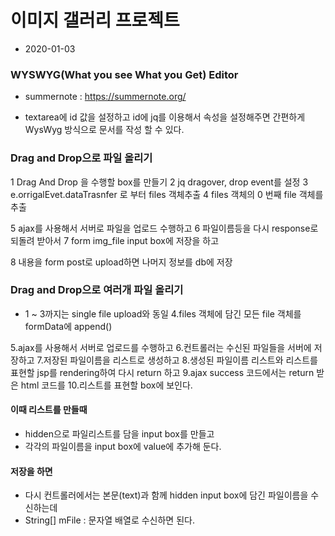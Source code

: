 # 이미지 갤러리 프로젝트
* 2020-01-03

### WYSWYG(What you see What you Get) Editor
* summernote : https://summernote.org/

* textarea에 id 값을 설정하고 id에 jq를 이용해서 속성을 설정해주면 간편하게 WysWyg 방식으로 문서를 작성 할 수 있다.


### Drag and Drop으로 파일 올리기
1 Drag And Drop 을 수행할 box를 만들기
2 jq dragover, drop event를 설정
3 e.orrigalEvet.dataTrasnfer 로 부터 files 객체추출
4 files 객체의 0 번째 file 객체를 추출

5 ajax를 사용해서 서버로 파일을 업로드 수행하고
6 파일이름등을 다시 response로 되돌려 받아서
7 form img_file input box에 저장을 하고

8 내용을 form post로 upload하면 나머지 정보를 db에 저장

### Drag and Drop으로 여러개 파일 올리기
* 1 ~ 3까지는 single file upload와 동일
4.files 객체에 담긴 모든 file 객체를 formData에 append()

5.ajax를 사용해서 서버로 업로드를 수행하고
6.컨트롤러는 수신된 파일들을 서버에 저장하고
7.저장된 파일이름을 리스트로 생성하고
8.생성된 파일이름 리스트와 리스트를 표현할 jsp를 rendering하여 다시 return 하고
9.ajax success 코드에서는 return 받은 html 코드를
10.리스트를 표현할 box에 보인다.

#### 이때 리스트를 만들때
* hidden으로 파일리스트를 담을 input box를 만들고
* 각각의 파일이름을 input box에 value에 추가해 둔다.

#### 저장을 하면
* 다시 컨트롤러에서는 본문(text)과 함께 hidden input box에 담긴 파일이름을 수신하는데
* String[] mFile : 문자열 배열로 수신하면 된다.
 
